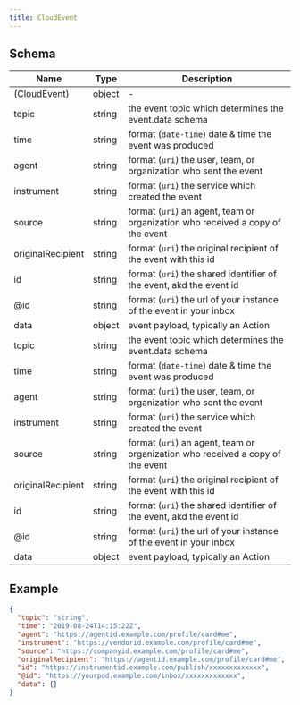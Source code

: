 ```yaml
---
title: CloudEvent
---
```

## Schema

| Name | Type | Description |
|---|---|---|
| (CloudEvent) | object | - |
| topic | string | the event topic which determines the event.data schema |
| time | string | format (`date-time`) date & time the event was produced |
| agent | string | format (`uri`) the user, team, or organization who sent the event |
| instrument | string | format (`uri`) the service which created the event |
| source | string | format (`uri`) an agent, team or organization who received a copy of the event |
| originalRecipient | string | format (`uri`) the original recipient of the event with this id |
| id | string | format (`uri`) the shared identifier of the event, akd the event id |
| @id | string | format (`uri`) the url of your instance of the event in your inbox |
| data | object | event payload, typically an Action |
| topic | string | the event topic which determines the event.data schema |
| time | string | format (`date-time`) date & time the event was produced |
| agent | string | format (`uri`) the user, team, or organization who sent the event |
| instrument | string | format (`uri`) the service which created the event |
| source | string | format (`uri`) an agent, team or organization who received a copy of the event |
| originalRecipient | string | format (`uri`) the original recipient of the event with this id |
| id | string | format (`uri`) the shared identifier of the event, akd the event id |
| @id | string | format (`uri`) the url of your instance of the event in your inbox |
| data | object | event payload, typically an Action |

## Example



```json
{
  "topic": "string",
  "time": "2019-08-24T14:15:22Z",
  "agent": "https://agentid.example.com/profile/card#me",
  "instrument": "https://vendorid.example.com/profile/card#me",
  "source": "https://companyid.example.com/profile/card#me",
  "originalRecipient": "https://agentid.example.com/profile/card#me",
  "id": "https://instrumentid.example.com/publish/xxxxxxxxxxxxx",
  "@id": "https://yourpod.example.com/inbox/xxxxxxxxxxxxx",
  "data": {}
}
```
